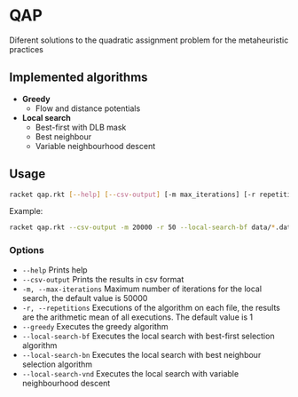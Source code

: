 # QAP
Diferent solutions to the quadratic assignment problem for the metaheuristic practices

## Implemented algorithms
- **Greedy**
  - Flow and distance potentials
- **Local search**
  - Best-first with DLB mask
  - Best neighbour
  - Variable neighbourhood descent

  
## Usage
```bash
racket qap.rkt [--help] [--csv-output] [-m max_iterations] [-r repetitions_per_file] [--greedy | --local-search-bf | --local-search-bn | --local-search-vnd] file1...
```
Example:
```bash
racket qap.rkt --csv-output -m 20000 -r 50 --local-search-bf data/*.dat
```

### Options
- `--help` Prints help
- `--csv-output` Prints the results in csv format
- `-m, --max-iterations` Maximum number of iterations for the local search, the default value is 50000
- `-r, --repetitions` Executions of the algorithm on each file, the results are the arithmetic mean of all executions. The default value is 1
- `--greedy` Executes the greedy algorithm
- `--local-search-bf` Executes the local search with best-first selection algorithm
- `--local-search-bn` Executes the local search with best neighbour selection algorithm
- `--local-search-vnd` Executes the local search with variable neighbourhood descent 

